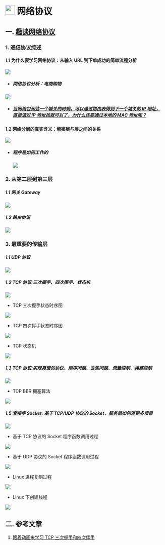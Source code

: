 # <img src="./Assets/icons/网络.png" width="30px" height="30px"> 网络协议

## 一. [趣谈网络协议](https://time.geekbang.org/column/intro/85)

### 1. 通信协议综述

#### 1.1 为什么要学习网络协议：从输入 URL 到下单成功的简单流程分析

![](./MindMap/Network/为什么要学网络协议.png)

- ##### 网络协议分析：电商购物

![](/MindMap/Network/网络协议例子-电商购物.jpg)

- ##### [当网络包到达一个城关的时候，可以通过路由表得到下一个城关的 IP 地址，直接通过 IP 地址找就可以了，为什么还要通过本地的 MAC 地址呢？](/Notes/Network/MAC地址.md)

#### 1.2 网络分层的真实含义：解密层与层之间的关系

![](/MindMap/Network/网络分层的真实含义.png)

- ##### 程序是如何工作的

  ![](/MindMap/Network/程序是如何工作的.jpg)

### 2. 从第二层到第三层

##### 1.1 网关 Gateway

![](/MindMap/Network/网关Gateway.png)

##### 1.2 路由协议

![](/MindMap/Network/路由协议.png)

### 3. 最重要的传输层

##### 1.1 UDP 协议

![](/MindMap/Network/UDP协议.png)

##### 1.2 TCP 协议:三次握手、四次挥手、状态机

![](</MindMap/Network/TCP协议(上).png>)

- TCP 三次握手状态时序图

![](/MindMap/Network/TCP三次握手状态时序图.jpg)

- TCP 四次挥手状态时序图

![](/MindMap/Network/TCP四次挥手状态时序图.jpg)

- TCP 状态机

![](/MindMap/NetWork/TCP状态机.jpg)

##### 1.3 TCP 协议:实现靠谱的协议、顺序问题、丢包问题、流量控制、拥塞控制

![](</MindMap/Network/TCP协议(下).png>)

- TCP BBR 拥塞算法

![](/MindMap/Network/TCP_BBR拥塞算法.jpg)

##### 1.5 套接字 Socket: 基于 TCP/UDP 协议的 Socket、服务器如何连更多项目

![](/MindMap/Network/套接字Socket.png)

- 基于 TCP 协议的 Socket 程序函数调用过程

![](/MindMap/Network/基于TCP协议的Socket程序函数调用过程.jpg)

- 基于 UDP 协议的 Socket 程序函数调用过程

![](/MindMap/Network/基于UDP协议的Socket程序函数调用过程.jpg)

- Linux 进程复制过程

![](/MindMap/Network/Linux进程复制过程.jpg)

- Linux 下创建线程

![](/MindMap/Network/Linux下创建线程.jpg)

## 二. 参考文章

1.  [跟着动画来学习 TCP 三次握手和四次挥手](https://juejin.im/post/5b29d2c4e51d4558b80b1d8c)
